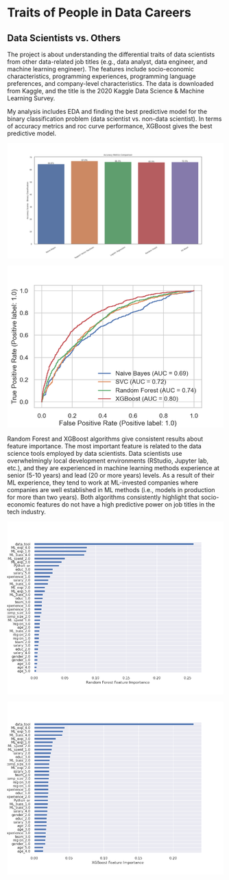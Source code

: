 # Traits of People in Data Careers

## Data Scientists vs. Others

The project is about understanding the differential traits of data scientists from other data-related job titles (e.g., data analyst, data engineer, and machine learning engineer). The features include socio-economic characteristics, programming experiences, programming language preferences, and company-level characteristics. The data is downloaded from Kaggle, and the title is the 2020 Kaggle Data Science & Machine Learning Survey.

My analysis includes EDA and finding the best predictive model for the binary classification problem (data scientist vs. non-data scientist). 
In terms of accuracy metrics and roc curve performance, XGBoost gives the best predictive model. 

![Model Evaluation Metrics](plots\accuracy_metrics2.png)


![Model Evaluation Metrics](plots/roc_curve_comparison.png)


Random Forest and XGBoost algorithms give consistent results about feature importance. The most important feature is related to the data science tools employed by data scientists. Data scientists use overwhelmingly local development environments (RStudio, Jupyter lab, etc.), and they are experienced in machine learning methods experience at senior (5-10 years) and lead (20 or more years) levels. As a result of their ML experience, they tend to work at ML-invested companies where companies are well established in ML methods (i.e., models in production for more than two years). Both algorithms consistently highlight that socio-economic features do not have a high predictive power on job titles in the tech industry.

![Feature Importance](plots/RF_featureimp.png)

![Feature Importance](plots/XGB_featureimp.png)